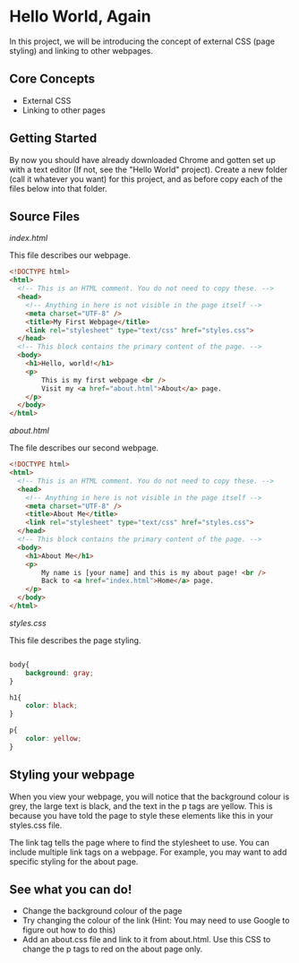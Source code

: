 # Hello World, Again

In this project, we will be introducing the concept of external CSS (page styling) and linking to other webpages.

<div class='break'></div>

## Core Concepts

  * External CSS
  * Linking to other pages

## Getting Started

By now you should have already downloaded Chrome and gotten set up with a text editor (If not, see the "Hello World" project). Create a new folder (call it whatever you want) for this project, and as before copy each of the files below into that folder.

<div class='break'></div>

## Source Files

*index.html*

This file describes our webpage.

```html
<!DOCTYPE html>
<html>
  <!-- This is an HTML comment. You do not need to copy these. -->
  <head>
	<!-- Anything in here is not visible in the page itself -->
	<meta charset="UTF-8" />
	<title>My First Webpage</title>
	<link rel="stylesheet" type="text/css" href="styles.css">
  </head>
  <!-- This block contains the primary content of the page. -->
  <body>
    <h1>Hello, world!</h1>
	<p>
		This is my first webpage <br />
		Visit my <a href="about.html">About</a> page.
	</p>
  </body>
</html>
```

*about.html*

The file describes our second webpage.

```html
<!DOCTYPE html>
<html>
  <!-- This is an HTML comment. You do not need to copy these. -->
  <head>
	<!-- Anything in here is not visible in the page itself -->
	<meta charset="UTF-8" />
	<title>About Me</title>
	<link rel="stylesheet" type="text/css" href="styles.css">
  </head>
  <!-- This block contains the primary content of the page. -->
  <body>
    <h1>About Me</h1>
	<p>
		My name is [your name] and this is my about page! <br />
		Back to <a href="index.html">Home</a> page.
	</p>
  </body>
</html>
```

*styles.css*

This file describes the page styling.

```css

body{
	background: gray;
}

h1{
	color: black;
}

p{
	color: yellow;
}

```

## Styling your webpage

When you view your webpage, you will notice that the background colour is grey, the large text is black, and the text in the p tags are yellow. This is because you have told the page to style these elements like this in your styles.css file.

The link tag tells the page where to find the stylesheet to use. You can include multiple link tags on a webpage. For example, you may want to add specific styling for the about page.

## See what you can do!

  - Change the background colour of the page
  - Try changing the colour of the link (Hint: You may need to use Google to figure out how to do this) 
  - Add an about.css file and link to it from about.html. Use this CSS to change the p tags to red on the about page only.
